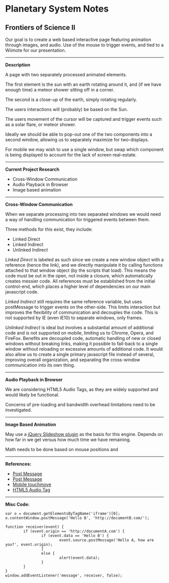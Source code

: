 
# Planetary System Notes
## Frontiers of Science II


Our goal is to create a web based interactive page featuring animation through images, and audio.  Use of the mouse to trigger events, and tied to a Wiimote for our presentation.

---

**Description**

A page with two separately processed animated elements.

The first element is the sun with an earth rotating around it, and (if we have enough time) a meteor shower sitting off in a corner.

The second is a close-up of the earth, simply rotating regularly.

The users interactions will (probably) be based on the Sun.

The users movement of the cursor will be captured and trigger events such as a solar flare, or meteor shower.

Ideally we should be able to pop-out one of the two components into a second window, allowing us to separately maximize for two-displays.

For mobile we may wish to use a single window, but swap which component is being displayed to account for the lack of screen real-estate.


---

**Current Project Research**

- Cross-Window Communication
- Audio Playback in Browser
- Image based animation


---

**Cross-Window Communication**

When we separate processing into two separated windows we would need a way of handling communication for triggered events between them.

Three methods for this exist, they include:

- Linked Direct
- Linked Indirect
- Unlinked Indirect

_Linked Direct_ is labeled as such since we create a new window object with a reference (hence the link), and we directly manipulate it by calling functions attached to that window object (by the scripts that load).  This means the code must be out in the open, not inside a closure, which automatically creates messier code.  All references must be established from the initial control-end, which places a higher level of dependencies on our main javascript code.

_Linked Indirect_ still requires the same reference variable, but uses postMessage to trigger events on the other-side.  This limits interaction but improves the flexibility of communication and decouples the code.  This is not supported by IE (even IE10) to separate windows, only frames.

_Unlinked Indirect_ is ideal but involves a substantial amount of additional code and is not supported on mobile, limiting us to Chrome, Opera, and FireFox.  Benefits are decoupled code, automatic handling of new or closed windows without breaking links, making it possible to fall-back to a single window without reloading or excessive amounts of additional code.  It would also allow us to create a single primary javascript file instead of several, improving overall organization, and separating the cross-window communication into its own thing.


---

**Audio Playback in Browser**

We are considering HTML5 Audio Tags, as they are widely supported and would likely be functional.

Concerns of pre-loading and bandwidth overhead limitations need to be investigated.


---

**Image Based Animation**

May use a [jQuery Slideshow plugin]() as the basis for this engine.  Depends on how far in we get versus how much time we have remaining.

Math needs to be done based on mouse positions and


---

**References:**

- [Post Message](http://davidwalsh.name/window-postmessage)
- [Post Message](http://blog.carbonfive.com/2012/08/17/cross-domain-browser-window-messaging-with-html5-and-javascript/)
- [Mobile touchmove](http://stackoverflow.com/questions/6316503/how-to-get-continuous-mousemove-event-when-using-android-mobile-browser)
- [HTML5 Audio Tag](http://www.position-absolute.com/articles/introduction-to-the-html5-audio-tag-javascript-manipulation/)


---

**Misc Code:**

	var o = document.getElementsByTagName('iframe')[0];
	o.contentWindow.postMessage('Hello B', 'http://documentB.com/');

	function receiver(event) {
	        if (event.origin == 'http://documentA.com') {
	                if (event.data == 'Hello B') {
	                        event.source.postMessage('Hello A, how are you?', event.origin);
	                }
	                else {
	                        alert(event.data);
	                }
	        }
	}
	window.addEventListener('message', receiver, false);

